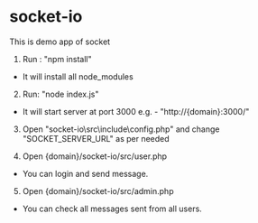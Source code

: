 # socket-io
This is demo app of socket

1) Run : "npm install"
- It will install all node_modules

2) Run: "node index.js"
- It will start server at port 3000 e.g. - "http://{domain}:3000/"

3) Open "socket-io\src\include\config.php" and change "SOCKET_SERVER_URL" as per needed 

4) Open {domain}/socket-io/src/user.php
- You can login and send message.

5) Open {domain}/socket-io/src/admin.php
- You can check all messages sent from all users.